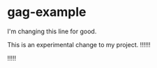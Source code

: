# gag-example

I'm changing this line for good.

This is an experimental change to my project.
!!!!!!

!!!!!


